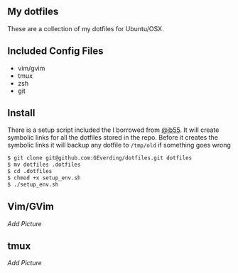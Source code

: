 ## My dotfiles

These are a collection of my dotfiles for Ubuntu/OSX.  

## Included Config Files
- vim/gvim
- tmux
- zsh
- git

## Install
There is a setup script included the I borrowed from [@jb55](https://github.com/jb55).  It
will create symbolic links for all the dotfiles stored in the repo.  Before it creates the 
symbolic links it will backup any dotfile to ```/tmp/old``` if something goes wrong

```sh
$ git clone git@github.com:GEverding/dotfiles.git dotfiles
$ mv dotfiles .dotfiles
$ cd .dotfiles
$ chmod +x setup_env.sh
$ ./setup_env.sh
```

## Vim/GVim
*Add Picture*

## tmux
*Add Picture*

